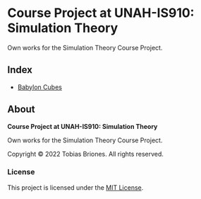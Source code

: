 # Course Project at UNAH-IS910: Simulation Theory

Own works for the Simulation Theory Course Project.

## Index

- [Babylon Cubes](babylon-cubes)

## About

**Course Project at UNAH-IS910: Simulation Theory**

Own works for the Simulation Theory Course Project.

Copyright © 2022 Tobias Briones. All rights reserved.

### License

This project is licensed under the [MIT License](LICENSE).

